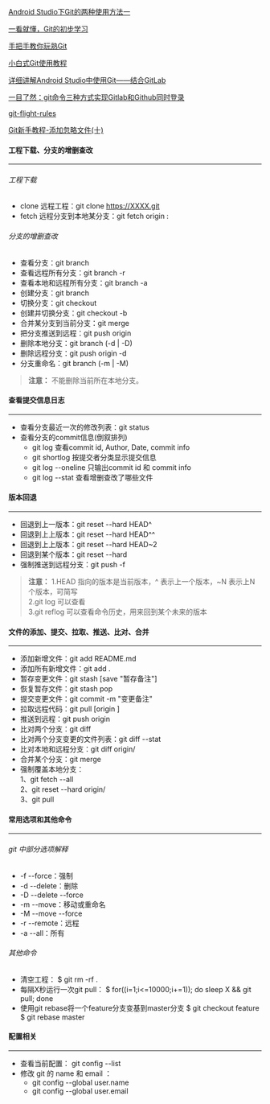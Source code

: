 [Android Studio下Git的两种使用方法一](https://blog.csdn.net/liuzhengisme/article/details/58607095)

[一看就懂，Git的初步学习](https://mp.weixin.qq.com/s?__biz=MzA5MzI3NjE2MA==&mid=2650244929&idx=1&sn=e3993b2924f314037ff714aeb0ee6ec4&chksm=8863762ebf14ff38b0095973bb8d46e3386267ac676131911c25c1c564569ce4ecaf930f00cc&mpshare=1&scene=23&srcid=0103qXBUFvLNCN0xPWyFmKO6#rd)

[手把手教你玩熟Git](https://mp.weixin.qq.com/s?__biz=MzIwNTk5NjEzNw==&mid=2247486950&idx=1&sn=a8702830b72ea10ad765054d9f67c7e4&chksm=972924e0a05eadf664619ae18d14bd97a7492d84f81ad06499dfe74eee997e1736408cffaa4e&mpshare=1&scene=23&srcid=0116k8oKzkcRH6O6xY37mqhz#rd)

[小白式Git使用教程](https://mp.weixin.qq.com/s?__biz=MzIwNTc4NTEwOQ==&mid=2247486513&idx=1&sn=2aa3579fa93ecd61cfa7f22b43e3c964&chksm=972add4ba05d545d8c09abb2d424381dd59f143e479707daff1502effb1822dd02fdec7f13dd&mpshare=1&scene=23&srcid=0130DcGzFUV1DjKJXVoQtg9W#rd)

[详细讲解Android Studio中使用Git——结合GitLab](https://www.jianshu.com/p/059ed1e01229)

[一目了然：git命令三种方式实现Gitlab和Github同时登录](https://mp.weixin.qq.com/s?__biz=MzIxNzU1Nzk3OQ==&mid=2247488116&idx=1&sn=9a52f2845c923c8d6e51a685cdeb2498&chksm=97f6acc0a08125d627afcdbc91135929c4f1c92fea849d4c0539c1ab740ac7c1c525a06c46ae&mpshare=1&scene=23&srcid=#rd)

[git-flight-rules](https://github.com/k88hudson/git-flight-rules/blob/master/README_zh-CN.md)

[Git新手教程-添加忽略文件(十)](https://juejin.im/post/5da316bde51d457825210a97)


#### 工程下载、分支的增删查改
****
###### 工程下载
+ clone 远程工程：git clone https://XXXX.git
+ fetch 远程分支到本地某分支：git fetch origin <orginname>:<localname>
###### 分支的增删查改
+ 查看分支：git branch
+ 查看远程所有分支：git branch -r
+ 查看本地和远程所有分支：git branch -a
+ 创建分支：git branch <name>
+ 切换分支：git checkout <name>
+ 创建并切换分支：git checkout -b <name>
+ 合并某分支到当前分支：git merge <name>
+ 把分支推送到远程：git push origin <name>
+ 删除本地分支：git branch (-d | -D) <name>
+ 删除远程分支：git push origin -d <name>
+ 分支重命名：git branch (-m | -M) <oldbranch> <newbranch>
>**注意：** 不能删除当前所在本地分支。
  
#### 查看提交信息日志
****
+ 查看分支最近一次的修改列表：git status
+ 查看分支的commit信息(倒叙排列)
  + git log 查看commit id, Author, Date, commit info
  + git shortlog 按提交者分类显示提交信息
  + git log --oneline 只输出commit id 和 commit info
  + git log --stat 查看增删查改了哪些文件
  
#### 版本回退
****
+ 回退到上一版本：git reset --hard HEAD^
+ 回退到上上版本：git reset --hard HEAD^^
+ 回退到上上版本：git reset --hard HEAD~2
+ 回退到某个版本：git reset --hard <commit id>
+ 强制推送到远程分支：git push -f
>**注意：**
>1.HEAD 指向的版本是当前版本，^ 表示上一个版本，~N 表示上N个版本，<commit id>可简写  
>2.git log 可以查看<commit id>  
>3.git reflog 可以查看命令历史，用来回到某个未来的版本
 
#### 文件的添加、提交、拉取、推送、比对、合并
****
+ 添加新增文件：git add README.md
+ 添加所有新增文件：git add .
+ 暂存变更文件：git stash [save "暂存备注"]
+ 恢复暂存文件：git stash pop
+ 提交变更文件：git commit -m "变更备注"
+ 拉取远程代码：git pull [origin <name>]
+ 推送到远程：git push origin <name>
+ 比对两个分支：git diff <name1> <name2>
+ 比对两个分支变更的文件列表：git diff <name1> <name2> --stat
+ 比对本地和远程分支：git diff <name> origin/<name>
+ 合并某个分支：git merge <name>
+ 强制覆盖本地分支：  
  1、git fetch --all  
  2、git reset --hard origin/<name>  
  3、git pull

#### 常用选项和其他命令
****
###### git 中部分选项解释
+ -f --force：强制
+ -d --delete：删除
+ -D --delete --force
+ -m --move：移动或重命名
+ -M --move --force
+ -r --remote：远程
+ -a --all：所有
###### 其他命令
+ 清空工程：
  $ git rm -rf .
+ 每隔X秒运行一次git pull：
  $ for((i=1;i<=10000;i+=1)); do sleep X && git pull; done
+ 使用git rebase将一个feature分支变基到master分支
  $ git checkout feature  
  $ git rebase master


#### 配置相关
****
+ 查看当前配置： git config --list
+ 修改 git 的 name 和 email ：
  + git config --global user.name <name>
  + git config --global user.email <email>
